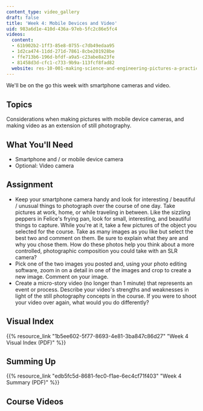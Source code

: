 ```yaml
---
content_type: video_gallery
draft: false
title: 'Week 4: Mobile Devices and Video'
uid: 983a6d1e-410d-436a-97eb-5fc2c86e5fc4
videos:
  content:
  - 61b902b2-1ff3-85e8-0755-c7db49edaa95
  - 1d2ca474-11dd-271d-7861-8cbe201928be
  - ffe713b6-196d-bfdf-a9a5-c23abe8a23fe
  - 81458d3d-cfc1-c733-9b9a-113fcf8fad82
  website: res-10-001-making-science-and-engineering-pictures-a-practical-guide-to-presenting-your-work-spring-2016
---
```

We'll be on the go this week with smartphone cameras and video.

## Topics

Considerations when making pictures with mobile device cameras, and making video as an extension of still photography.

## What You'll Need

- Smartphone and / or mobile device camera
- Optional: Video camera

## Assignment

- Keep your smartphone camera handy and look for interesting / beautiful / unusual things to photograph over the course of one day. Take pictures at work, home, or while traveling in between. Like the sizzling peppers in Felice's frying pan, look for small, interesting, and beautiful things to capture. While you're at it, take a few pictures of the object you selected for the course. Take as many images as you like but select the best two and comment on them. Be sure to explain what they are and why you chose them. How do these photos help you think about a more controlled, photographic composition you could take with an SLR camera?
- Pick one of the two images you posted and, using your photo editing software, zoom in on a detail in one of the images and crop to create a new image. Comment on your image.
- Create a micro-story video (no longer than 1 minute) that represents an event or process. Describe your video's strengths and weaknesses in light of the still photography concepts in the course. If you were to shoot your video over again, what would you do differently?

## Visual Index

{{% resource_link "1b5ee602-5f77-8693-4e81-3ba847c86d27" "Week 4 Visual Index (PDF)" %}}

## Summing Up

{{% resource_link "edb5fc5d-8681-fec0-f1ae-6ec4cf71f403" "Week 4 Summary (PDF)" %}}

## Course Videos